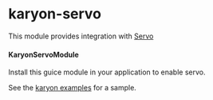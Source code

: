 karyon-servo
======

This module provides integration with [Servo](https://github.com/Netflix/servo)

#### KaryonServoModule

Install this guice module in your application to enable servo.

See the [karyon examples](../karyon-examples) for a sample.